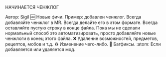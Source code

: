 НАЧИНАЕТСЯ ЧЕНЖЛОГ

Автор: Sigil
	:new: Новые фичи. Пример: добавлен ченжлог. Всегда добавляйте ченжлог в MR. Всегда делайте его в этом формате. Всегда оставляйте пустую строку в конце файла. Пока мы не сделали нормальный способ это автоматизировать, просто добавляйте новые ченжлоги в конец этого файла.
	:x: Удаление возможностей, предметов, рецептов, мобов и т.д.
	:recycle: Изменение чего-либо.
	:bug: Багфиксы.
	:atom: Если добавляется или удаляется мод.
